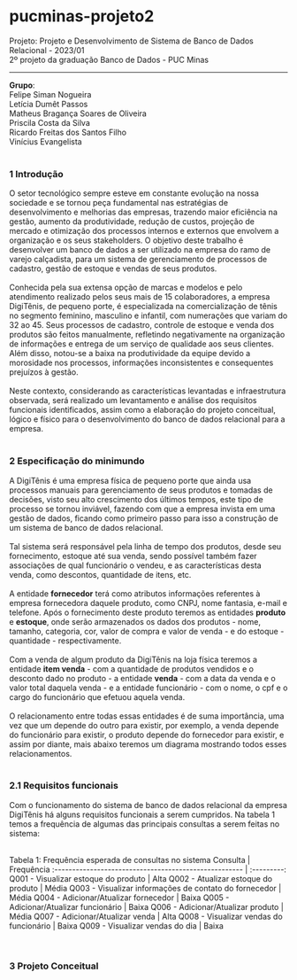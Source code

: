 # pucminas-projeto2
Projeto: Projeto e Desenvolvimento de Sistema de Banco de Dados Relacional - 2023/01
<br>
2º projeto da graduação Banco de Dados - PUC Minas
<br>
<hr>

**Grupo**:<br>
Felipe Siman Nogueira<br>
Letícia Dumêt Passos<br>
Matheus Bragança Soares de Oliveira<br>
Priscila Costa da Silva<br>
Ricardo Freitas dos Santos Filho<br>
Vinícius Evangelista<br>
<br>

### 1 Introdução
O setor tecnológico sempre esteve em constante evolução na nossa sociedade e se tornou peça fundamental nas estratégias de desenvolvimento e melhorias das empresas, trazendo maior eficiência na gestão, aumento da produtividade, redução de custos, projeção de mercado e otimização dos processos internos e externos que envolvem a organização e os seus stakeholders. O objetivo deste trabalho é desenvolver um banco de dados a ser utilizado na empresa do ramo de varejo calçadista, para um sistema de gerenciamento de processos de cadastro, gestão de estoque e vendas de seus produtos.
<br><br>
Conhecida pela sua extensa opção de marcas e modelos e pelo atendimento realizado pelos seus mais de 15 colaboradores, a empresa DigiTênis, de pequeno porte, é especializada na comercialização de tênis no segmento feminino, masculino e infantil, com numerações que variam do 32 ao 45. Seus processos de cadastro, controle de estoque e venda dos produtos são feitos manualmente, refletindo negativamente na organização de informações e entrega de um serviço de qualidade aos seus clientes. Além disso, notou-se a baixa na produtividade da equipe devido a morosidade nos processos, informações inconsistentes e consequentes prejuízos à gestão.
<br><br>
Neste contexto, considerando as características levantadas e infraestrutura observada, será realizado um levantamento e análise dos requisitos funcionais identificados, assim como a elaboração do projeto conceitual, lógico e físico para o desenvolvimento do banco de dados relacional para a empresa.
<br><br>

### 2 Especificação do minimundo
A DigiTênis é uma empresa física de pequeno porte que ainda usa processos manuais para gerenciamento de seus produtos e tomadas de decisões, visto seu alto crescimento dos últimos tempos, este tipo de processo se tornou inviável, fazendo com que a empresa invista em uma gestão de dados, ficando como primeiro passo para isso a construção de um sistema de banco de dados relacional.
<br><br>
Tal sistema será responsável pela linha de tempo dos produtos, desde seu fornecimento, estoque até sua venda, sendo possível também fazer associações de qual funcionário o vendeu, e as características desta venda, como descontos, quantidade de itens, etc.
<br><br>
A entidade **fornecedor** terá como atributos informações referentes à empresa fornecedora daquele produto, como CNPJ, nome fantasia, e-mail e telefone. Após o fornecimento deste produto teremos as entidades **produto** e **estoque**, onde serão armazenados os dados dos produtos - nome, tamanho, categoria, cor, valor de compra e valor de venda - e do estoque - quantidade - respectivamente.
<br><br>
Com a venda de algum produto da DigiTênis na loja física teremos a entidade **item venda** - com a quantidade de produtos vendidos e o desconto dado no produto - a entidade **venda** - com a data da venda e o valor total daquela venda - e a entidade funcionário - com o nome, o cpf e o cargo do funcionário que efetuou aquela venda.
<br><br>
O relacionamento entre todas essas entidades é de suma importância, uma vez que um depende do outro para existir, por exemplo, a venda depende do funcionário para existir, o produto depende do fornecedor para existir, e assim por diante, mais abaixo teremos um diagrama mostrando todos esses relacionamentos.
<br><br>

### 2.1 Requisitos funcionais
Com o funcionamento do sistema de banco de dados relacional da empresa DigiTênis há alguns requisitos funcionais a serem cumpridos. Na tabela 1 temos a frequência de algumas das principais consultas a serem feitas no sistema:
<br><br>

Tabela 1: Frequência esperada de consultas no sistema
Consulta		                                           | Frequência
:----------------------------------------------------- | :---------:
Q001 - Visualizar estoque do produto                   | Alta
Q002 - Atualizar estoque do produto                    | Média
Q003 - Visualizar informações de contato do fornecedor | Média
Q004 - Adicionar/Atualizar fornecedor                  | Baixa
Q005 - Adicionar/Atualizar funcionário                 | Baixa
Q006 - Adicionar/Atualizar produto                     | Média
Q007 - Adicionar/Atualizar venda                       | Alta
Q008 - Visualizar vendas do funcionário                | Baixa
Q009 - Visualizar vendas do dia                        | Baixa

<br>

### 3 Projeto Conceitual
